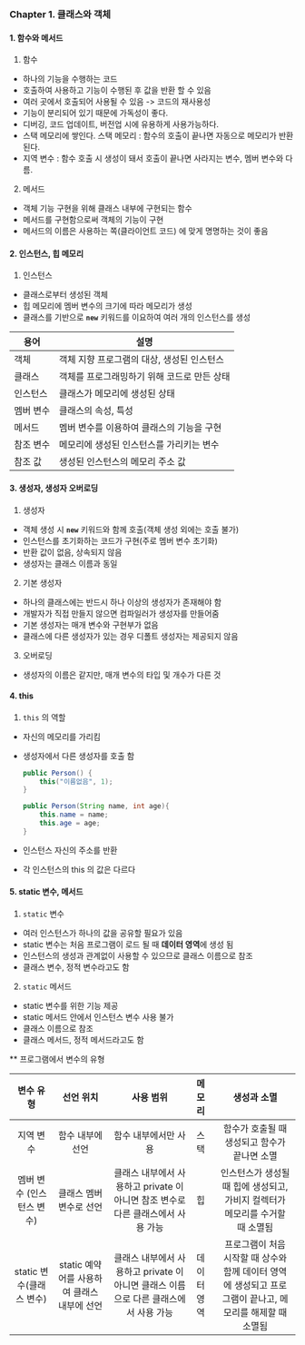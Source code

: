 ### Chapter 1. 클래스와 객체

#### 1. 함수와 메서드

1) 함수 

- 하나의 기능을 수행하는 코드
- 호출하여 사용하고 기능이 수행된 후 값을 반환 할 수 있음
- 여러 곳에서 호출되어 사용될 수 있음 -> 코드의 재사용성
- 기능이 분리되어 있기 때문에 가독성이 좋다.
- 디버깅, 코드 업데이트, 버전업 시에 유용하게 사용가능하다.
- 스택 메모리에 쌓인다. 스택 메모리 : 함수의 호출이 끝나면 자동으로 메모리가 반환된다.
- 지역 변수 : 함수 호출 시 생성이 돼서 호출이 끝나면 사라지는 변수, 멤버 변수와 다름.

2) 메서드

- 객체 기능 구현을 위해 클래스 내부에 구현되는 함수
- 메서드를 구현함으로써 객체의 기능이 구현
- 메서드의 이름은 사용하는 쪽(클라이언트 코드) 에 맞게 명명하는 것이 좋음



#### 2. 인스턴스, 힙 메모리

1) 인스턴스

- 클래스로부터 생성된 객체
- 힙 메모리에 멤버 변수의 크기에 따라 메모리가 생성
- 클래스를 기반으로 **`new`** 키워드를 이요하여 여러 개의 인스턴스를 생성



| 용어      | 설명                                        |
| --------- | ------------------------------------------- |
| 객체      | 객체 지향 프로그램의 대상, 생성된 인스턴스  |
| 클래스    | 객체를 프로그래밍하기 위해 코드로 만든 상태 |
| 인스턴스  | 클래스가 메모리에 생성된 상태               |
| 멤버 변수 | 클래스의 속성, 특성                         |
| 메서드    | 멤버 변수를 이용하여 클래스의 기능을 구현   |
| 참조 변수 | 메모리에 생성된 인스턴스를 가리키는 변수    |
| 참조 값   | 생성된 인스턴스의 메모리 주소 값            |



#### 3. 생성자, 생성자 오버로딩

1) 생성자

- 객체 생성 시 **`new`** 키워드와 함께 호출(객체 생성 외에는 호출 불가)
- 인스턴스를 초기화하는 코드가 구현(주로 멤버 변수 초기화)
- 반환 값이 없음, 상속되지 않음
- 생성자는 클래스 이름과 동일

2) 기본 생성자

- 하나의 클래스에는 반드시 하나 이상의 생성자가 존재해야 함
- 개발자가 직접 만들지 않으면 컴파일러가 생성자를 만들어줌
- 기본 생성자는 매개 변수와 구현부가 없음
- 클래스에 다른 생성자가 있는 경우 디폴트 생성자는 제공되지 않음

3) 오버로딩

- 생성자의 이름은 같지만, 매개 변수의 타입 및 개수가 다른 것



#### 4. this

1) `this` 의 역할

- 자신의 메모리를 가리킴

- 생성자에서 다른 생성자를 호출 함

  ```java
  public Person() {
      this("이름없음", 1); 
  }
  
  public Person(String name, int age){
      this.name = name;
      this.age = age;
  }
  
  ```

  

- 인스턴스 자신의 주소를 반환

- 각 인스턴스의 this 의 값은 다르다



#### 5. static 변수, 메서드

1) `static` 변수

- 여러 인스턴스가 하나의 값을 공유할 필요가 있음
- static 변수는 처음 프로그램이 로드 될 때 **데이터 영역**에 생성 됨
- 인스턴스의 생성과 관계없이 사용할 수 있으므로 클래스 이름으로 참조
- 클래스 변수, 정적 변수라고도 함

2) `static` 메서드

- static 변수를 위한 기능 제공
- static 메서드 안에서 인스턴스 변수 사용 불가
- 클래스 이름으로 참조
- 클래스 메서드, 정적 메서드라고도 함



** 프로그램에서 변수의 유형

|            변수 유형             |                  선언 위치                  |                          사용 범위                           | 메모리      |                         생성과 소멸                          |
| :------------------------------: | :-----------------------------------------: | :----------------------------------------------------------: | :---------- | :----------------------------------------------------------: |
|            지역 변수             |              함수 내부에 선언               |                     함수 내부에서만 사용                     | 스택        |         함수가 호출될 때 생성되고 함수가 끝나면 소멸         |
| 멤버 변수        (인스턴스 변수) |           클래스 멤버 변수로 선언           | 클래스 내부에서 사용하고 private 이 아니면 참조 변수로 다른 클래스에서 사용 가능 | 힙          | 인스턴스가 생성될 때 힙에 생성되고, 가비지 컬렉터가 메모리를 수거할 때 소멸됨 |
|     static 변수(클래스 변수)     | static 예약어를 사용하여 클래스 내부에 선언 | 클래스 내부에서 사용하고 private 이 아니면 클래스 이름으로 다른 클래스에서 사용 가능 | 데이터 영역 | 프로그램이 처음 시작할 때 상수와 함께 데이터 영역에 생성되고 프로그램이 끝나고, 메모리를 해제할 때 소멸됨 |

